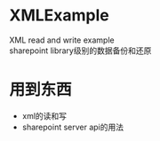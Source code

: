 # XMLExample
XML read and write example<br>
sharepoint library级别的数据备份和还原<br>
<h1>用到东西</h1>
<ul>
  <li>xml的读和写</li>  
  <li>sharepoint server api的用法</li>  
</ul>
